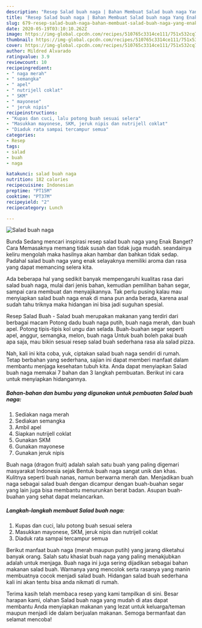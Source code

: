 ```yaml
---
description: "Resep Salad buah naga | Bahan Membuat Salad buah naga Yang Enak dan Simpel"
title: "Resep Salad buah naga | Bahan Membuat Salad buah naga Yang Enak dan Simpel"
slug: 679-resep-salad-buah-naga-bahan-membuat-salad-buah-naga-yang-enak-dan-simpel
date: 2020-05-19T03:10:10.262Z
image: https://img-global.cpcdn.com/recipes/510765c3314ce111/751x532cq70/salad-buah-naga-foto-resep-utama.jpg
thumbnail: https://img-global.cpcdn.com/recipes/510765c3314ce111/751x532cq70/salad-buah-naga-foto-resep-utama.jpg
cover: https://img-global.cpcdn.com/recipes/510765c3314ce111/751x532cq70/salad-buah-naga-foto-resep-utama.jpg
author: Mildred Alvarado
ratingvalue: 3.9
reviewcount: 10
recipeingredient:
- " naga merah"
- " semangka"
- " apel"
- " nutrijell coklat"
- " SKM"
- " mayonese"
- " jeruk nipis"
recipeinstructions:
- "Kupas dan cuci, lalu potong buah sesuai selera"
- "Masukkan mayonese, SKM, jeruk nipis dan nutrijell coklat"
- "Diaduk rata sampai tercampur semua"
categories:
- Resep
tags:
- salad
- buah
- naga

katakunci: salad buah naga 
nutrition: 182 calories
recipecuisine: Indonesian
preptime: "PT15M"
cooktime: "PT37M"
recipeyield: "2"
recipecategory: Lunch

---
```



![Salad buah naga](https://img-global.cpcdn.com/recipes/510765c3314ce111/751x532cq70/salad-buah-naga-foto-resep-utama.jpg)

Bunda Sedang mencari inspirasi resep salad buah naga yang Enak Banget? Cara Memasaknya memang tidak susah dan tidak juga mudah. seandainya keliru mengolah maka hasilnya akan hambar dan bahkan tidak sedap. Padahal salad buah naga yang enak selayaknya memiliki aroma dan rasa yang dapat memancing selera kita.

Ada beberapa hal yang sedikit banyak mempengaruhi kualitas rasa dari salad buah naga, mulai dari jenis bahan, kemudian pemilihan bahan segar, sampai cara membuat dan menyajikannya. Tak perlu pusing kalau mau menyiapkan salad buah naga enak di mana pun anda berada, karena asal sudah tahu triknya maka hidangan ini bisa jadi suguhan spesial.

Resep Salad Buah - Salad buah merupakan makanan yang terdiri dari berbagai macam Potong dadu buah naga putih, buah naga merah, dan buah apel. Potong tipis-tipis kol ungu dan selada. Buah-buahan segar seperti apel, anggur, semangka, melon, buah naga Untuk buah boleh pakai buah apa saja, mau bikin sesuai resep salad buah sederhana rasa ala salad pizza.


Nah, kali ini kita coba, yuk, ciptakan salad buah naga sendiri di rumah. Tetap berbahan yang sederhana, sajian ini dapat memberi manfaat dalam membantu menjaga kesehatan tubuh kita. Anda dapat menyiapkan Salad buah naga memakai 7 bahan dan 3 langkah pembuatan. Berikut ini cara untuk menyiapkan hidangannya.

<!--inarticleads1-->

##### Bahan-bahan dan bumbu yang digunakan untuk pembuatan Salad buah naga:

1. Sediakan  naga merah
1. Sediakan  semangka
1. Ambil  apel
1. Siapkan  nutrijell coklat
1. Gunakan  SKM
1. Gunakan  mayonese
1. Gunakan  jeruk nipis


Buah naga (dragon fruit) adalah salah satu buah yang paling digemari masyarakat Indonesia sejak Bentuk buah naga sangat unik dan khas. Kulitnya seperti buah nanas, namun berwarna merah dan. Menjadikan buah naga sebagai salad buah dengan dicampur dengan buah-buahan segar yang lain juga bisa membantu menurunkan berat badan. Asupan buah-buahan yang sehat dapat melancarkan. 

<!--inarticleads2-->

##### Langkah-langkah membuat Salad buah naga:

1. Kupas dan cuci, lalu potong buah sesuai selera
1. Masukkan mayonese, SKM, jeruk nipis dan nutrijell coklat
1. Diaduk rata sampai tercampur semua


Berikut manfaat buah naga (merah maupun putih) yang jarang diketahui banyak orang. Salah satu khasiat buah naga yang paling menakjubkan adalah untuk menjaga. Buah naga ini juga sering dijadikan sebagai bahan makanan salad buah. Warnanya yang mencolok serta rasanya yang manin membuatnya cocok menjadi salad buah. Hidangan salad buah sederhana kali ini akan tentu bisa anda nikmati di rumah. 

Terima kasih telah membaca resep yang kami tampilkan di sini. Besar harapan kami, olahan Salad buah naga yang mudah di atas dapat membantu Anda menyiapkan makanan yang lezat untuk keluarga/teman maupun menjadi ide dalam berjualan makanan. Semoga bermanfaat dan selamat mencoba!
